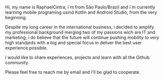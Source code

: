Hi, my name is RaphaelCintra, i´m from São Paulo/Brazil and i´m currently learning mobile programing usind Kotlin and Android Studio, from the very beginning.

Despite my long career in the international business, i decided to amplify my professional background merging two of my passions wich are IT and marketing; i do believe that the future will continue pushing mobility to very high standards with a big and special focus in deliver the best user experience possible.

I would like to share experiences, projects and learn with all the Github community. 

Please feel free to reach me by email and i'll be glad to cooperate.


